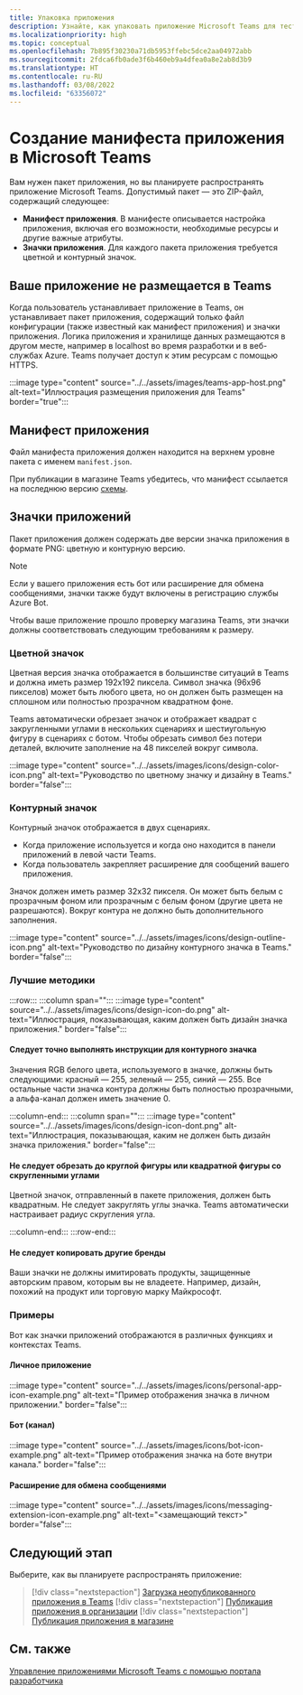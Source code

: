 ```yaml
---
title: Упаковка приложения
description: Узнайте, как упаковать приложение Microsoft Teams для тестирования, отправки и публикации в магазине.
ms.localizationpriority: high
ms.topic: conceptual
ms.openlocfilehash: 7b895f30230a71db5953ffebc5dce2aa04972abb
ms.sourcegitcommit: 2fdca6fb0ade3f6b460eb9a4dfea0a8e2ab8d3b9
ms.translationtype: HT
ms.contentlocale: ru-RU
ms.lasthandoff: 03/08/2022
ms.locfileid: "63356072"
---
```

# <a name="create-a-microsoft-teams-app-package"></a>Создание манифеста приложения в Microsoft Teams

Вам нужен пакет приложения, но вы планируете распространять приложение Microsoft Teams. Допустимый пакет — это ZIP-файл, содержащий следующее:

* **Манифест приложения**. В манифесте описывается настройка приложения, включая его возможности, необходимые ресурсы и другие важные атрибуты.
* **Значки приложения**. Для каждого пакета приложения требуется цветной и контурный значок.

## <a name="teams-doesnt-host-your-app"></a>Ваше приложение не размещается в Teams

Когда пользователь устанавливает приложение в Teams, он устанавливает пакет приложения, содержащий только файл конфигурации (также известный как манифест приложения) и значки приложения. Логика приложения и хранилище данных размещаются в другом месте, например в localhost во время разработки и в веб-службах Azure. Teams получает доступ к этим ресурсам с помощью HTTPS.

:::image type="content" source="../../assets/images/teams-app-host.png" alt-text="Иллюстрация размещения приложения для Teams" border="true":::

## <a name="app-manifest"></a>Манифест приложения

Файл манифеста приложения должен находится на верхнем уровне пакета с именем `manifest.json`.

При публикации в магазине Teams убедитесь, что манифест ссылается на последнюю версию [схемы](~/resources/schema/manifest-schema.md).

## <a name="app-icons"></a>Значки приложений

Пакет приложения должен содержать две версии значка приложения в формате PNG: цветную и контурную версию.

> [!Note]
> Если у вашего приложения есть бот или расширение для обмена сообщениями, значки также будут включены в регистрацию службы Azure Bot.

Чтобы ваше приложение прошло проверку магазина Teams, эти значки должны соответствовать следующим требованиям к размеру.

### <a name="color-icon"></a>Цветной значок

Цветная версия значка отображается в большинстве ситуаций в Teams и должна иметь размер 192x192 пиксела. Символ значка (96x96 пикселов) может быть любого цвета, но он должен быть размещен на сплошном или полностью прозрачном квадратном фоне.

Teams автоматически обрезает значок и отображает квадрат с закругленными углами в нескольких сценариях и шестиугольную фигуру в сценариях с ботом. Чтобы обрезать символ без потери деталей, включите заполнение на 48 пикселей вокруг символа.

:::image type="content" source="../../assets/images/icons/design-color-icon.png" alt-text="Руководство по цветному значку и дизайну в Teams." border="false":::

### <a name="outline-icon"></a>Контурный значок

Контурный значок отображается в двух сценариях.

* Когда приложение используется и когда оно находится в панели приложений в левой части Teams.
* Когда пользователь закрепляет расширение для сообщений вашего приложения.

Значок должен иметь размер 32x32 пикселя. Он может быть белым с прозрачным фоном или прозрачным с белым фоном (другие цвета не разрешаются). Вокруг контура не должно быть дополнительного заполнения.

:::image type="content" source="../../assets/images/icons/design-outline-icon.png" alt-text="Руководство по дизайну контурного значка в Teams." border="false":::

### <a name="best-practices"></a>Лучшие методики

:::row:::
   :::column span="":::
:::image type="content" source="../../assets/images/icons/design-icon-do.png" alt-text="Иллюстрация, показывающая, каким должен быть дизайн значка приложения." border="false":::

#### <a name="do-follow-the-precise-outline-icon-guidelines"></a>Следует точно выполнять инструкции для контурного значка

Значения RGB белого цвета, используемого в значке, должны быть следующими: красный — 255, зеленый — 255, синий — 255. Все остальные части значка контура должны быть полностью прозрачными, а альфа-канал должен иметь значение 0.

   :::column-end:::
   :::column span="":::
:::image type="content" source="../../assets/images/icons/design-icon-dont.png" alt-text="Иллюстрация, показывающая, каким не должен быть дизайн значка приложения." border="false":::

#### <a name="dont-crop-in-a-circular-or-rounded-square-shape"></a>Не следует обрезать до круглой фигуры или квадратной фигуры со скругленными углами

Цветной значок, отправленный в пакете приложения, должен быть квадратным. Не следует закруглять углы значка. Teams автоматически настраивает радиус скругления угла.

   :::column-end:::
:::row-end:::

#### <a name="dont-copy-other-brands"></a>Не следует копировать другие бренды

Ваши значки не должны имитировать продукты, защищенные авторским правом, которым вы не владеете. Например, дизайн, похожий на продукт или торговую марку Майкрософт.

### <a name="examples"></a>Примеры

Вот как значки приложений отображаются в различных функциях и контекстах Teams.

#### <a name="personal-app"></a>Личное приложение

:::image type="content" source="../../assets/images/icons/personal-app-icon-example.png" alt-text="Пример отображения значка в личном приложении." border="false":::

#### <a name="bot-channel"></a>Бот (канал)

:::image type="content" source="../../assets/images/icons/bot-icon-example.png" alt-text="Пример отображения значка на боте внутри канала." border="false":::

#### <a name="messaging-extension"></a>Расширение для обмена сообщениями

:::image type="content" source="../../assets/images/icons/messaging-extension-icon-example.png" alt-text="<замещающий текст>" border="false":::

## <a name="next-step"></a>Следующий этап

Выберите, как вы планируете распространять приложение:

> [!div class="nextstepaction"]
> [Загрузка неопубликованного приложения в Teams](~/concepts/deploy-and-publish/apps-upload.md)
> [!div class="nextstepaction"]
> [Публикация приложения в организации](/MicrosoftTeams/tenant-apps-catalog-teams?toc=/microsoftteams/platform/toc.json&bc=/MicrosoftTeams/breadcrumb/toc.json)
> [!div class="nextstepaction"]
> [Публикация приложения в магазине](~/concepts/deploy-and-publish/appsource/publish.md)

## <a name="see-also"></a>См. также

[Управление приложениями Microsoft Teams с помощью портала разработчика](~/concepts/build-and-test/teams-developer-portal.md)

